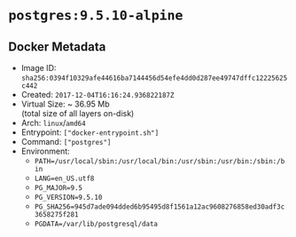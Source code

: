 # `postgres:9.5.10-alpine`

## Docker Metadata

- Image ID: `sha256:0394f10329afe44616ba7144456d54efe4dd0d287ee49747dffc12225625c442`
- Created: `2017-12-04T16:16:24.936822187Z`
- Virtual Size: ~ 36.95 Mb  
  (total size of all layers on-disk)
- Arch: `linux`/`amd64`
- Entrypoint: `["docker-entrypoint.sh"]`
- Command: `["postgres"]`
- Environment:
  - `PATH=/usr/local/sbin:/usr/local/bin:/usr/sbin:/usr/bin:/sbin:/bin`
  - `LANG=en_US.utf8`
  - `PG_MAJOR=9.5`
  - `PG_VERSION=9.5.10`
  - `PG_SHA256=945d7ade094dded6b95495d8f1561a12ac9608276858ed30adf3c3658275f281`
  - `PGDATA=/var/lib/postgresql/data`
